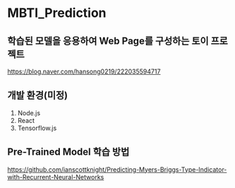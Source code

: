 # MBTI_Prediction

## 학습된 모델을 응용하여 Web Page를 구성하는 토이 프로젝트 
https://blog.naver.com/hansong0219/222035594717

## 개발 환경(미정)
1. Node.js
2. React
3. Tensorflow.js 

## Pre-Trained Model 학습 방법 
https://github.com/ianscottknight/Predicting-Myers-Briggs-Type-Indicator-with-Recurrent-Neural-Networks
